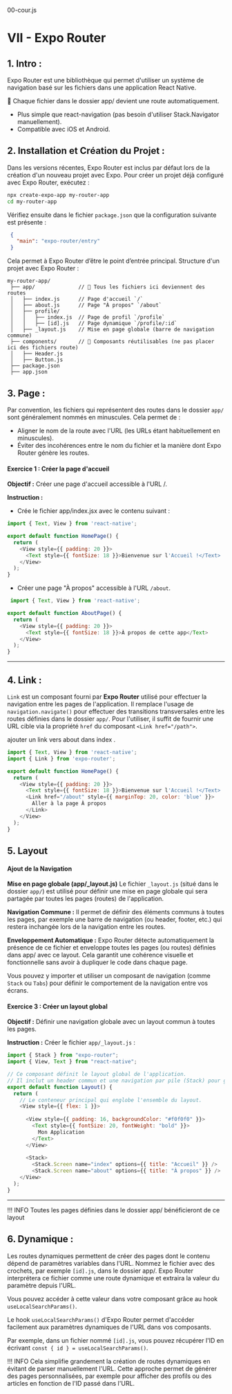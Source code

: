 00-cour.js

# VII - Expo Router
## 1. Intro :
 Expo Router est une bibliothèque qui permet d'utiliser un système de navigation basé sur les fichiers dans une application React Native.

 📌 Chaque fichier dans le dossier app/ devient une route automatiquement.

 - Plus simple que react-navigation (pas besoin d'utiliser Stack.Navigator manuellement).
 - Compatible avec iOS et Android.

## 2. Installation et Création du Projet :
 Dans les versions récentes, Expo Router est inclus par défaut lors de la création d'un nouveau projet avec Expo. 
 Pour créer un projet déjà configuré avec Expo Router, exécutez :
 ```bash
 npx create-expo-app my-router-app
 cd my-router-app
 ```

 Vérifiez ensuite dans le fichier `package.json` que la configuration suivante est présente :
```json
 {
   "main": "expo-router/entry"
 }
 ```

 Cela permet à Expo Router d’être le point d’entrée principal.
 Structure d'un projet avec Expo Router :

```
my-router-app/
 ├── app/              // 📌 Tous les fichiers ici deviennent des routes
 │   ├── index.js      // Page d'accueil `/`
 │   ├── about.js      // Page "À propos" `/about`
 │   ├── profile/
 │   │   ├── index.js  // Page de profil `/profile`
 │   │   ├── [id].js   // Page dynamique `/profile/:id`
 │   ├── _layout.js    // Mise en page globale (barre de navigation commune)
 ├── components/       // 📌 Composants réutilisables (ne pas placer ici des fichiers route)
 │   ├── Header.js
 │   ├── Button.js
 ├── package.json
 ├── app.json
```

## 3. Page :
Par convention, les fichiers qui représentent des routes dans le dossier `app/` sont généralement nommés en minuscules. 
Cela permet de :
- Aligner le nom de la route avec l'URL (les URLs étant habituellement en minuscules).
- Éviter des incohérences entre le nom du fichier et la manière dont Expo Router génère les routes.
 
 
#### Exercice 1 : Créer la page d'accueil
**Objectif :**
Créer une page d'accueil accessible à l'URL /.

**Instruction :**
* Crée le fichier app/index.jsx avec le contenu suivant :
```js
import { Text, View } from 'react-native';

export default function HomePage() {
  return (
    <View style={{ padding: 20 }}>
      <Text style={{ fontSize: 18 }}>Bienvenue sur l'Accueil !</Text>
    </View>
  );
}
```

* Créer une page "À propos" accessible à l'URL `/about`.
```js
 import { Text, View } from 'react-native';

export default function AboutPage() {
  return (
    <View style={{ padding: 20 }}>
      <Text style={{ fontSize: 18 }}>À propos de cette app</Text>
    </View>
  );
}
```
---

## 4. Link :
`Link` est un composant fourni par **Expo Router** utilisé pour effectuer la navigation entre les pages de l'application. 
Il remplace l'usage de `navigation.navigate()` pour effectuer des transitions transversales entre les routes définies dans le dossier `app/`. 
Pour l'utiliser, il suffit de fournir une URL cible via la propriété `href` du composant `<Link href="/path">`. 

ajouter un link vers about dans index  .
```js
import { Text, View } from 'react-native';
import { Link } from 'expo-router';

export default function HomePage() {
  return (
    <View style={{ padding: 20 }}>
      <Text style={{ fontSize: 18 }}>Bienvenue sur l'Accueil !</Text>
      <Link href="/about" style={{ marginTop: 20, color: 'blue' }}>
        Aller à la page À propos
      </Link>
    </View>
  );
}
```

## 5. Layout
#### Ajout de la Navigation
**Mise en page globale (app/_layout.js)**
Le fichier `_layout.js` (situé dans le dossier `app/`) est utilisé pour définir une mise en page globale qui sera partagée par toutes les pages (routes) de l'application.

**Navigation Commune :**
Il permet de définir des éléments communs à toutes les pages, par exemple une barre de navigation (ou header, footer, etc.) qui restera inchangée lors de la navigation entre les routes.

**Enveloppement Automatique :**
Expo Router détecte automatiquement la présence de ce fichier et enveloppe 
toutes les pages (ou routes) définies dans app/ avec ce layout.
Cela garantit une cohérence visuelle et fonctionnelle 
sans avoir à dupliquer le code dans chaque page.

Vous pouvez y importer et utiliser un composant de navigation (comme `Stack` ou `Tabs`) pour définir le comportement de la navigation entre vos écrans.

#### Exercice 3 : Créer un layout global
**Objectif :**
Définir une navigation globale avec un layout commun à toutes les pages.

**Instruction :**
Créer le fichier `app/_layout.js` :

```js
import { Stack } from "expo-router";
import { View, Text } from "react-native";

// Ce composant définit le layout global de l'application.
// Il inclut un header commun et une navigation par pile (Stack) pour gérer les différentes routes.
export default function Layout() {
  return (
    // Le conteneur principal qui englobe l'ensemble du layout.
    <View style={{ flex: 1 }}>
       
      <View style={{ padding: 16, backgroundColor: "#f0f0f0" }}>
        <Text style={{ fontSize: 20, fontWeight: "bold" }}>
          Mon Application
        </Text>
      </View>
      
      <Stack>
        <Stack.Screen name="index" options={{ title: "Accueil" }} />
        <Stack.Screen name="about" options={{ title: "À propos" }} />      </Stack>      
    </View>
  );
}
```
---
!!! INFO Toutes les pages définies dans le dossier app/ bénéficieront de ce layout 

## 6. Dynamique :

Les routes dynamiques permettent de créer des pages dont le contenu dépend de paramètres variables dans l'URL.
Nommez le fichier avec des crochets, par exemple `[id].js`, dans le dossier app/.
Expo Router interprétera ce fichier comme une route dynamique et extraira la valeur du paramètre depuis l'URL.

Vous pouvez accéder à cette valeur dans votre composant grâce au hook `useLocalSearchParams()`.

Le hook `useLocalSearchParams()` d'Expo Router permet d'accéder facilement aux paramètres dynamiques de l'URL dans vos composants. 

Par exemple, dans un fichier nommé `[id].js`, vous pouvez récupérer l'ID en écrivant `const { id } = useLocalSearchParams()`. 

!!! INFO Cela simplifie grandement la création de routes dynamiques en évitant de parser manuellement l'URL. Cette approche permet de générer des pages personnalisées, par exemple pour afficher des profils ou des articles en fonction de l'ID passé dans l'URL.